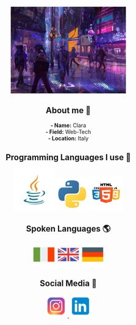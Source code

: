 <p align="center">
  <img src="https://raw.githubusercontent.com/ClaraCatania/ClaraCatania/main/background_img.jpg" alt="Banner" width="60%">
</p>

<h2 align="center">About me 🧸</h2>

<p align="center">
  <b>- Name:</b> Clara  
  <br/>
  <b>- Field:</b> Web-Tech  
  <br/>
  <b>- Location:</b> Italy  
</p>

<h2 align="center">Programming Languages I use 👾</h2>

<p align="center">
  <img src="java_logo.jpeg" alt="Java" width="110">  
  <img src="python_icon.jpeg" alt="Python" width="80">  
  <img src="css_html_js_logo.jpeg" alt="CSS, HTML, JS" width="90">  
</p>



<h2 align="center">Spoken Languages 🌎</h2>
<p align="center">
    <img src="ita.png" alt="ita" width="60">
    <img src="gt.png" alt="eng" width="60">
    <img src="de.png" alt="de" width="60">

 
</p>
<h2 align="center">Social Media 📱</h2>

<p align="center">
  <a href="https://www.instagram.com/clara.catania_">
    <img src="insta.png" alt="Instagram" width="60">
  </a>
  <a href="https://www.linkedin.com/in/clara-catania-885856267/">
    <img src="linkedin.png" alt="LinkedIn" width="60">
  </a>
</p>
